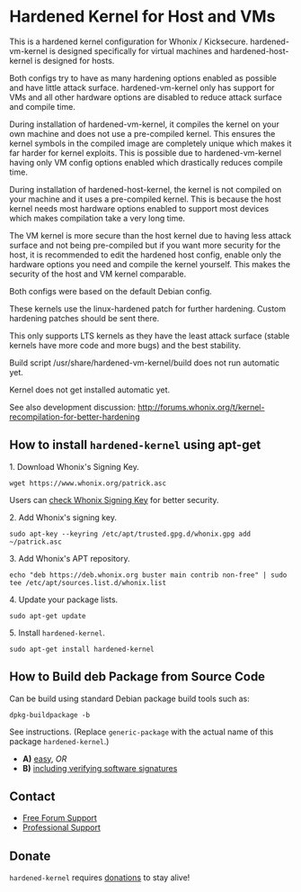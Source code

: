# Hardened Kernel for Host and VMs #

This is a hardened kernel configuration for Whonix / Kicksecure.
hardened-vm-kernel is designed specifically for virtual machines and
hardened-host-kernel is designed for hosts.

Both configs try to have as many hardening options enabled as possible and
have little attack surface. hardened-vm-kernel only has support for VMs
and all other hardware options are disabled to reduce attack surface and
compile time.

During installation of hardened-vm-kernel, it compiles the kernel on your own
machine and does not use a pre-compiled kernel. This ensures the kernel
symbols in the compiled image are completely unique which makes it far harder
for kernel exploits. This is possible due to hardened-vm-kernel having only VM
config options enabled which drastically reduces compile time.

During installation of hardened-host-kernel, the kernel is not compiled on
your machine and it uses a pre-compiled kernel. This is because the host
kernel needs most hardware options enabled to support most devices which makes
compilation take a very long time.

The VM kernel is more secure than the host kernel due to having less attack
surface and not being pre-compiled but if you want more security for the host,
it is recommended to edit the hardened host config, enable only the hardware
options you need and compile the kernel yourself. This makes the security of
the host and VM kernel comparable.

Both configs were based on the default Debian config.

These kernels use the linux-hardened patch for further hardening. Custom
hardening patches should be
sent there.

This only supports LTS kernels as they have the least attack surface (stable
kernels have more code and more bugs) and the best stability.

Build script /usr/share/hardened-vm-kernel/build does not run automatic yet.

Kernel does not get installed automatic yet.

See also development discussion:
http://forums.whonix.org/t/kernel-recompilation-for-better-hardening
## How to install `hardened-kernel` using apt-get ##

1\. Download Whonix's Signing Key.

```
wget https://www.whonix.org/patrick.asc
```

Users can [check Whonix Signing Key](https://www.whonix.org/wiki/Whonix_Signing_Key) for better security.

2\. Add Whonix's signing key.

```
sudo apt-key --keyring /etc/apt/trusted.gpg.d/whonix.gpg add ~/patrick.asc
```

3\. Add Whonix's APT repository.

```
echo "deb https://deb.whonix.org buster main contrib non-free" | sudo tee /etc/apt/sources.list.d/whonix.list
```

4\. Update your package lists.

```
sudo apt-get update
```

5\. Install `hardened-kernel`.

```
sudo apt-get install hardened-kernel
```

## How to Build deb Package from Source Code ##

Can be build using standard Debian package build tools such as:

```
dpkg-buildpackage -b
```

See instructions. (Replace `generic-package` with the actual name of this package `hardened-kernel`.)

* **A)** [easy](https://www.whonix.org/wiki/Dev/Build_Documentation/generic-package/easy), _OR_
* **B)** [including verifying software signatures](https://www.whonix.org/wiki/Dev/Build_Documentation/generic-package)

## Contact ##

* [Free Forum Support](https://forums.whonix.org)
* [Professional Support](https://www.whonix.org/wiki/Professional_Support)

## Donate ##

`hardened-kernel` requires [donations](https://www.whonix.org/wiki/Donate) to stay alive!
